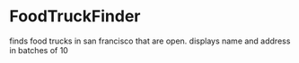 # FoodTruckFinder
finds food trucks in san francisco that are open. displays name and address in batches of 10
